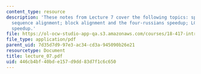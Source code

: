 ```yaml
---
content_type: resource
description: 'These notes from Lecture 7 cover the following topics: space-efficient
  sequence alignment; block alignment and the four-russians speedup; LCS and the four-russians
  speedup.'
file: https://ol-ocw-studio-app-qa.s3.amazonaws.com/courses/18-417-introduction-to-computational-molecular-biology-fall-2004/446cb4bf40bde157d9dd83d7f1c6c650_lecture_07.pdf
file_type: application/pdf
parent_uid: 7d35d7d9-97e3-ac34-cd3a-945090b26e21
resourcetype: Document
title: lecture_07.pdf
uid: 446cb4bf-40bd-e157-d9dd-83d7f1c6c650
---
```

